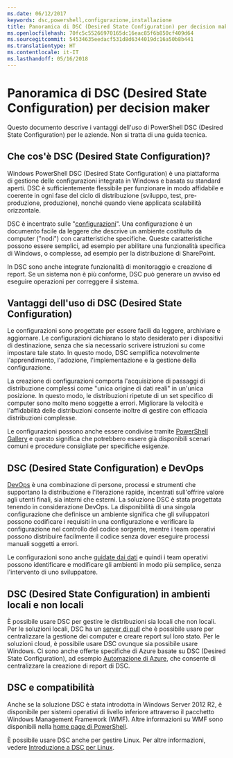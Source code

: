 ```yaml
---
ms.date: 06/12/2017
keywords: dsc,powershell,configurazione,installazione
title: Panoramica di DSC (Desired State Configuration) per decision maker
ms.openlocfilehash: 70fc5c55266970165dc16eac85f6b850cf409d64
ms.sourcegitcommit: 54534635eedacf531d8d6344019dc16a50b8b441
ms.translationtype: HT
ms.contentlocale: it-IT
ms.lasthandoff: 05/16/2018
---
```

# <a name="desired-state-configuration-overview-for-decision-makers"></a>Panoramica di DSC (Desired State Configuration) per decision maker

Questo documento descrive i vantaggi dell'uso di PowerShell DSC (Desired State Configuration) per le aziende. Non si tratta di una guida tecnica.

## <a name="what-is-desired-state-configuration"></a>Che cos'è DSC (Desired State Configuration)?

Windows PowerShell DSC (Desired State Configuration) è una piattaforma di gestione delle configurazioni integrata in Windows e basata su standard aperti. DSC è sufficientemente flessibile per funzionare in modo affidabile e coerente in ogni fase del ciclo di distribuzione (sviluppo, test, pre-produzione, produzione), nonché quando viene applicata scalabilità orizzontale.

DSC è incentrato sulle "[configurazioni](https://msdn.microsoft.com/powershell/dsc/configurations)".
Una configurazione è un documento facile da leggere che descrive un ambiente costituito da computer ("nodi") con caratteristiche specifiche.
Queste caratteristiche possono essere semplici, ad esempio per abilitare una funzionalità specifica di Windows, o complesse, ad esempio per la distribuzione di SharePoint.

In DSC sono anche integrate funzionalità di monitoraggio e creazione di report.
Se un sistema non è più conforme, DSC può generare un avviso ed eseguire operazioni per correggere il sistema.

## <a name="benefits-of-using-desired-state-configuration"></a>Vantaggi dell'uso di DSC (Desired State Configuration)

Le configurazioni sono progettate per essere facili da leggere, archiviare e aggiornare.
Le configurazioni dichiarano lo stato desiderato per i dispositivi di destinazione, senza che sia necessario scrivere istruzioni su come impostare tale stato.
In questo modo, DSC semplifica notevolmente l'apprendimento, l'adozione, l'implementazione e la gestione della configurazione.

La creazione di configurazioni comporta l'acquisizione di passaggi di distribuzione complessi come "unica origine di dati reali" in un'unica posizione.
In questo modo, le distribuzioni ripetute di un set specifico di computer sono molto meno soggette a errori.
Migliorare la velocità e l'affidabilità delle distribuzioni consente inoltre di gestire con efficacia distribuzioni complesse.

Le configurazioni possono anche essere condivise tramite [PowerShell Gallery](https://powershellgallery.com) e questo significa che potrebbero essere già disponibili scenari comuni e procedure consigliate per specifiche esigenze.


## <a name="desired-state-configuration-and-devops"></a>DSC (Desired State Configuration) e DevOps

[DevOps](http://blogs.technet.com/b/ashleymcglone/archive/2015/11/20/devops-for-n00bs-ie-windows-people.aspx) è una combinazione di persone, processi e strumenti che supportano la distribuzione e l'iterazione rapide, incentrati sull'offrire valore agli utenti finali, sia interni che esterni.
La soluzione DSC è stata progettata tenendo in considerazione DevOps.
La disponibilità di una singola configurazione che definisce un ambiente significa che gli sviluppatori possono codificare i requisiti in una configurazione e verificare la configurazione nel controllo del codice sorgente, mentre i team operativi possono distribuire facilmente il codice senza dover eseguire processi manuali soggetti a errori.

Le configurazioni sono anche [guidate dai dati](https://msdn.microsoft.com/powershell/dsc/configdata) e quindi i team operativi possono identificare e modificare gli ambienti in modo più semplice, senza l'intervento di uno sviluppatore.

## <a name="desired-state-configuration-on--and-off-premises"></a>DSC (Desired State Configuration) in ambienti locali e non locali

È possibile usare DSC per gestire le distribuzioni sia locali che non locali.
Per le soluzioni locali, DSC ha un [server di pull](https://msdn.microsoft.com/powershell/dsc/pullserver) che è possibile usare per centralizzare la gestione dei computer e creare report sul loro stato.
Per le soluzioni cloud, è possibile usare DSC ovunque sia possibile usare Windows.
Ci sono anche offerte specifiche di Azure basate su DSC (Desired State Configuration), ad esempio [Automazione di Azure](https://azure.microsoft.com/en-us/documentation/services/automation/), che consente di centralizzare la creazione di report di DSC.

## <a name="dsc-and-compatibility"></a>DSC e compatibilità

Anche se la soluzione DSC è stata introdotta in Windows Server 2012 R2, è disponibile per sistemi operativi di livello inferiore attraverso il pacchetto Windows Management Framework (WMF).
Altre informazioni su WMF sono disponibili nella [home page di PowerShell](https://msdn.microsoft.com/en-us/powershell/).

È possibile usare DSC anche per gestire Linux. Per altre informazioni, vedere [Introduzione a DSC per Linux](https://msdn.microsoft.com/en-us/powershell/dsc/lnxgettingstarted).